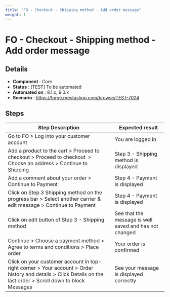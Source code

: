 ```yaml
---
title: "FO - Checkout - Shipping method - Add order message"
weight: 1
---
```


# FO - Checkout - Shipping method - Add order message
## Details
* **Component** : Core
* **Status** : [TEST] To be automated
* **Automated on** : 8.1.x, 9.0.x
* **Scenario** : https://forge.prestashop.com/browse/TEST-7024

## Steps
| Step Description | Expected result |
| ----- | ----- |
| Go to FO > Log into your customer account | You are logged in |
| Add a product to the cart > Proceed to checkout > Proceed to checkout  > Choose an address > Continue to Shipping | Step 3 - Shipping method is displayed |
| Add a comment about your order > Continue to Payment | Step 4 - Payment is displayed |
| Click on Step 3 Shipping method on the progress bar > Select another carrier & edit message > Continue to Payment | Step 4 - Payment is displayed |
| Click on edit button of Step 3 - Shipping method | See that the message is well saved and has not changed |
| Continue > Choose a payment method > Agree to terms and conditions > Place order | Your order is confirmed |
| Click on your customer account in top-right corner > Your account > Order history and details > Click Details on the last order > Scroll down to block Messages | See your message is displayed correctly |
